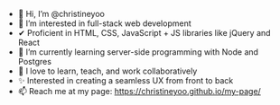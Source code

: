 - 👋 Hi, I’m @christineyoo
- 👀 I’m interested in full-stack web development
- ✔ Proficient in HTML, CSS, JavaScript + JS libraries like jQuery and React
- 🌱 I’m currently learning server-side programming with Node and Postgres
- 🧠 I love to learn, teach, and work collaboratively
- ✨ Interested in creating a seamless UX from front to back
- 📫 Reach me at my page: https://christineyoo.github.io/my-page/

<!---
christineyoo/christineyoo is a ✨ special ✨ repository because its `README.md` (this file) appears on your GitHub profile.
You can click the Preview link to take a look at your changes.
--->
